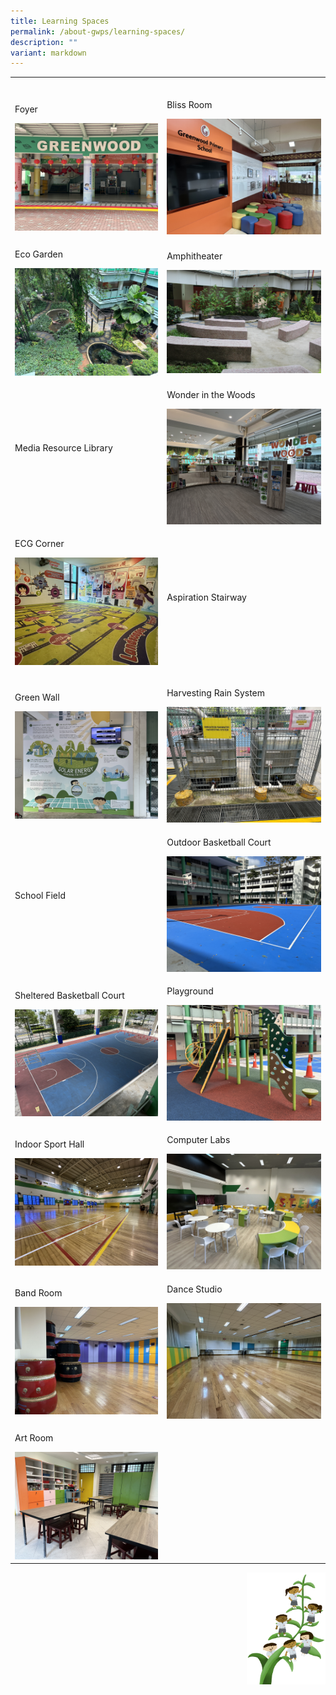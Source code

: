 ```yaml
---
title: Learning Spaces
permalink: /about-gwps/learning-spaces/
description: ""
variant: markdown
---
```

<p></p>
<table>
<tbody>
<tr>
<td rowspan="1" colspan="1">
<p></p>
</td>
<td rowspan="1" colspan="1">
<p></p>
</td>
</tr>
<tr>
<td rowspan="1" colspan="1">
<p>Foyer</p>
<div class="isomer-image-wrapper">
<img style="width: 100%;" height="auto" width="100%" alt="" src="/images/Learning Space/Foyer.JPG">
</div>
</td>
<td rowspan="1" colspan="1">
<p>Bliss Room</p>
<div class="isomer-image-wrapper">
<img style="width: 100%;" height="auto" width="100%" alt="" src="/images/Learning Space/Bliss_Room.JPG">
</div>
</td>
</tr>
<tr>
<td rowspan="1" colspan="1">
<p>Eco Garden</p>
<div class="isomer-image-wrapper">
<img style="width: 100%" height="auto" width="100%" alt="" src="/images/Learning Space/ECO_Garden1.jpg">
</div>
</td>
<td rowspan="1" colspan="1">
<p>Amphitheater</p>
<div class="isomer-image-wrapper">
<img style="width: 100%" height="auto" width="100%" alt="" src="/images/Learning Space/Amphiteather.JPG">
</div>
</td>
</tr>
<tr>
<td rowspan="1" colspan="1">
<p>Media Resource Library</p>
<div class="isomer-image-wrapper">
<img style="width: 100%" height="auto" width="100%" alt="" src="/images/Learning Space/Media_Resource_Library.JPG">
</div>
</td>
<td rowspan="1" colspan="1">
<p>Wonder in the Woods</p>
<div class="isomer-image-wrapper">
<img style="width: 100%" height="auto" width="100%" alt="" src="/images/Learning Space/Wonder_in_the_Woods.JPG">
</div>
</td>
</tr>
<tr>
<td rowspan="1" colspan="1">
<p>ECG Corner</p>
<div class="isomer-image-wrapper">
<img style="width: 100%" height="auto" width="100%" alt="" src="/images/Learning Space/ECG_Corner.JPG">
</div>
<p></p>
</td>
<td rowspan="1" colspan="1">
<p>Aspiration Stairway</p>
<div class="isomer-image-wrapper">
<img style="width: 100%" height="auto" width="100%" alt="" src="/images/Learning Space/Aspiration.JPG">
</div>
</td>
</tr>
<tr>
<td rowspan="1" colspan="1">
<p>Green Wall</p>
<div class="isomer-image-wrapper">
<img style="width: 100%" height="auto" width="100%" alt="" src="/images/Learning Space/Green_Wall.JPG">
</div>
</td>
<td rowspan="1" colspan="1">
<p>Harvesting Rain System</p>
<div class="isomer-image-wrapper">
<img style="width: 100%" height="auto" width="100%" alt="" src="/images/Learning Space/Rain_Harvesting1.jpg">
</div>
</td>
</tr>
<tr>
<td rowspan="1" colspan="1">
<p>School Field</p>
<div class="isomer-image-wrapper">
<img style="width: 100%" height="auto" width="100%" alt="" src="/images/Learning Space/School_Field.JPG">
</div>
</td>
<td rowspan="1" colspan="1">
<p>Outdoor Basketball Court</p>
<div class="isomer-image-wrapper">
<img style="width: 100%" height="auto" width="100%" alt="" src="/images/Learning Space/Outdoor_Basketball_Court.JPG">
</div>
</td>
</tr>
<tr>
<td rowspan="1" colspan="1">
<p>Sheltered Basketball Court</p>
<div class="isomer-image-wrapper">
<img style="width: 100%" height="auto" width="100%" alt="" src="/images/Learning Space/Sheltered_Basketball_Court.JPG">
</div>
</td>
<td rowspan="1" colspan="1">
<p>Playground</p>
<div class="isomer-image-wrapper">
<img style="width: 100%" height="auto" width="100%" alt="" src="/images/Learning Space/Playground.JPG">
</div>
</td>
</tr>
<tr>
<td rowspan="1" colspan="1">
<p>Indoor Sport Hall</p>
<div class="isomer-image-wrapper">
<img style="width: 100%" height="auto" width="100%" alt="" src="/images/Learning Space/Indoor_Sport_Hall.JPG">
</div>
</td>
<td rowspan="1" colspan="1">
<p>Computer Labs</p>
<div class="isomer-image-wrapper">
<img style="width: 100%" height="auto" width="100%" alt="" src="/images/Learning Space/Computer_Lab.JPG">
</div>
</td>
</tr>
<tr>
<td rowspan="1" colspan="1">
<p>Band Room</p>
<div class="isomer-image-wrapper">
<img style="width: 100%" height="auto" width="100%" alt="" src="/images/Learning Space/Band_Room.JPG">
</div>
</td>
<td rowspan="1" colspan="1">
<p>Dance Studio</p>
<div class="isomer-image-wrapper">
<img style="width: 100%" height="auto" width="100%" alt="" src="/images/Learning Space/Dance_Studio.JPG">
</div>
</td>
</tr>
<tr>
<td rowspan="1" colspan="1">
<p>Art Room</p>
<div class="isomer-image-wrapper">
<img style="width: 100%" height="auto" width="100%" alt="" src="/images/Learning Space/Art_Room___Monet.JPG">
</div>
</td>
<td rowspan="1" colspan="1">
<p></p>
</td>
</tr>
</tbody>
</table>
<p></p>
<p></p>
<p></p>
<div class="isomer-image-wrapper">
<img style="width:25%;float:right" height="auto" width="100%" src="/images/Small%20logo/gwps%20children%20(1).png">
</div>
<p></p>
